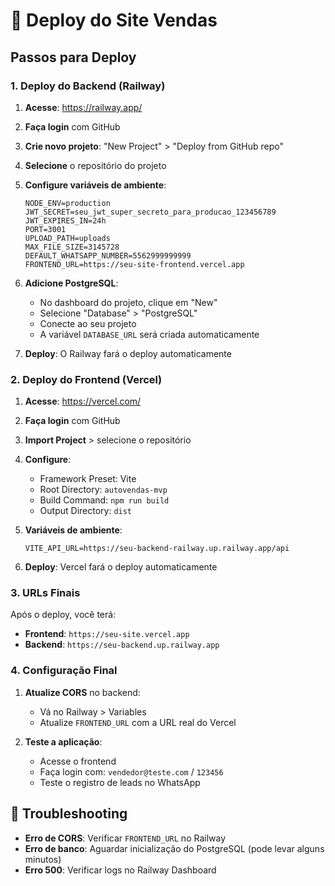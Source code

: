 # 🚀 Deploy do Site Vendas

## Passos para Deploy

### 1. Deploy do Backend (Railway)

1. **Acesse**: https://railway.app/
2. **Faça login** com GitHub
3. **Crie novo projeto**: "New Project" > "Deploy from GitHub repo"
4. **Selecione** o repositório do projeto
5. **Configure variáveis de ambiente**:
   ```
   NODE_ENV=production
   JWT_SECRET=seu_jwt_super_secreto_para_producao_123456789
   JWT_EXPIRES_IN=24h
   PORT=3001
   UPLOAD_PATH=uploads
   MAX_FILE_SIZE=3145728
   DEFAULT_WHATSAPP_NUMBER=5562999999999
   FRONTEND_URL=https://seu-site-frontend.vercel.app
   ```

6. **Adicione PostgreSQL**:
   - No dashboard do projeto, clique em "New"
   - Selecione "Database" > "PostgreSQL"
   - Conecte ao seu projeto
   - A variável `DATABASE_URL` será criada automaticamente

7. **Deploy**: O Railway fará o deploy automaticamente

### 2. Deploy do Frontend (Vercel)

1. **Acesse**: https://vercel.com/
2. **Faça login** com GitHub
3. **Import Project** > selecione o repositório
4. **Configure**:
   - Framework Preset: Vite
   - Root Directory: `autovendas-mvp`
   - Build Command: `npm run build`
   - Output Directory: `dist`

5. **Variáveis de ambiente**:
   ```
   VITE_API_URL=https://seu-backend-railway.up.railway.app/api
   ```

6. **Deploy**: Vercel fará o deploy automaticamente

### 3. URLs Finais

Após o deploy, você terá:
- **Frontend**: `https://seu-site.vercel.app`
- **Backend**: `https://seu-backend.up.railway.app`

### 4. Configuração Final

1. **Atualize CORS** no backend:
   - Vá no Railway > Variables
   - Atualize `FRONTEND_URL` com a URL real do Vercel

2. **Teste a aplicação**:
   - Acesse o frontend
   - Faça login com: `vendedor@teste.com` / `123456`
   - Teste o registro de leads no WhatsApp

## 🔧 Troubleshooting

- **Erro de CORS**: Verificar `FRONTEND_URL` no Railway
- **Erro de banco**: Aguardar inicialização do PostgreSQL (pode levar alguns minutos)
- **Erro 500**: Verificar logs no Railway Dashboard
